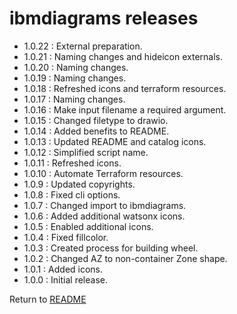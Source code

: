 # ibmdiagrams releases

- 1.0.22 : External preparation.
- 1.0.21 : Naming changes and hideicon externals.
- 1.0.20 : Naming changes.
- 1.0.19 : Naming changes.
- 1.0.18 : Refreshed icons and terraform resources.
- 1.0.17 : Naming changes.
- 1.0.16 : Make input filename a required argument.
- 1.0.15 : Changed filetype to drawio.
- 1.0.14 : Added benefits to README.
- 1.0.13 : Updated README and catalog icons.
- 1.0.12 : Simplified script name.
- 1.0.11 : Refreshed icons.
- 1.0.10 : Automate Terraform resources.
- 1.0.9 : Updated copyrights.
- 1.0.8 : Fixed cli options.
- 1.0.7 : Changed import to ibmdiagrams.
- 1.0.6 : Added additional watsonx icons.
- 1.0.5 : Enabled additional icons.
- 1.0.4 : Fixed fillcolor.
- 1.0.3 : Created process for building wheel.
- 1.0.2 : Changed AZ to non-container  Zone shape.
- 1.0.1 : Added icons.
- 1.0.0 : Initial release.

Return to [README](/README.md)
